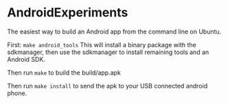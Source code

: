 # AndroidExperiments

The easiest way to build an Android app from the command line on Ubuntu.

First: `make android_tools`
This will install a binary package with the sdkmanager, then use the sdkmanager to
install remaining tools and an Android SDK.

Then run `make` to build the build/app.apk

Then run `make install` to send the apk to your USB connected android phone.